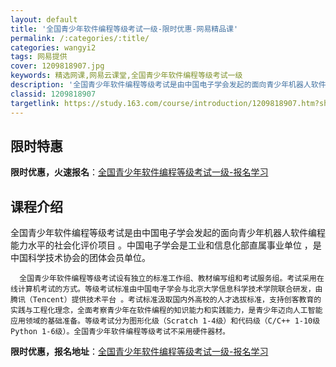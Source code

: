 ```yaml
---
layout: default
title: '全国青少年软件编程等级考试一级-限时优惠-网易精品课'
permalink: /:categories/:title/
categories: wangyi2
tags: 网易提供
cover: 1209818907.jpg
keywords: 精选网课,网易云课堂,全国青少年软件编程等级考试一级
description: '全国青少年软件编程等级考试是由中国电子学会发起的面向青少年机器人软件编程能力水平的社会化评价项目。中国电子学会是工业和信'
classid: 1209818907
targetlink: https://study.163.com/course/introduction/1209818907.htm?share=1&shareId=1025206652&utm_campaign=share&utm_medium=iphoneShare&utm_source=&utm_u=1025206652
---
```


## 限时特惠

**限时优惠，火速报名**：[全国青少年软件编程等级考试一级-报名学习](https://study.163.com/course/introduction/1209818907.htm?share=1&shareId=1025206652&utm_campaign=share&utm_medium=iphoneShare&utm_source=&utm_u=1025206652)

## 课程介绍

全国青少年软件编程等级考试是由中国电子学会发起的面向青少年机器人软件编程能力水平的社会化评价项目 。中国电子学会是工业和信息化部直属事业单位 ，是中国科学技术协会的团体会员单位。

      全国青少年软件编程等级考试设有独立的标准工作组、教材编写组和考试服务组。考试采用在线计算机考试的方式。等级考试标准由中国电子学会与北京大学信息科学技术学院联合研发，由腾讯（Tencent）提供技术平台 。考试标准汲取国内外高校的人才选拔标准，支持创客教育的实践与工程化理念，全面考察青少年在软件编程的知识能力和实践能力，是青少年迈向人工智能应用领域的基础准备。等级考试分为图形化级（Scratch 1-4级）和代码级（C/C++ 1-10级 Python 1-6级）。全国青少年软件编程等级考试不采用硬件器材。

**限时优惠，报名地址**：[全国青少年软件编程等级考试一级-报名学习](https://study.163.com/course/introduction/1209818907.htm?share=1&shareId=1025206652&utm_campaign=share&utm_medium=iphoneShare&utm_source=&utm_u=1025206652)

